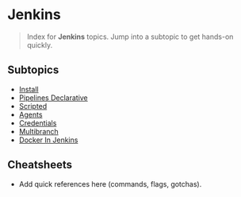# Jenkins

> Index for **Jenkins** topics. Jump into a subtopic to get hands-on quickly.

## Subtopics
<!-- SUBTOPICS_INDEX_START -->
- [Install](./install/README.md)
- [Pipelines Declarative](./pipelines-declarative/README.md)
- [Scripted](./scripted/README.md)
- [Agents](./agents/README.md)
- [Credentials](./credentials/README.md)
- [Multibranch](./multibranch/README.md)
- [Docker In Jenkins](./docker-in-jenkins/README.md)
<!-- SUBTOPICS_INDEX_END -->

## Cheatsheets
- Add quick references here (commands, flags, gotchas).
